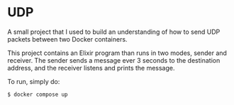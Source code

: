 # UDP

A small project that I used to build an understanding of how to send UDP packets between two Docker containers.

This project contains an Elixir program than runs in two modes, sender and receiver. The sender sends a message ever 3 seconds to the destination address, and the receiver listens and prints the message.

To run, simply do:

``` shell
$ docker compose up
```
